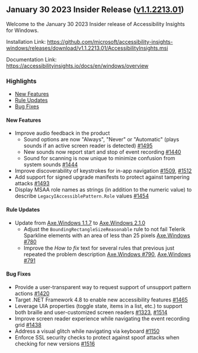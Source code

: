## January 30 2023 Insider Release ([v1.1.2213.01](https://github.com/Microsoft/accessibility-insights-windows/releases/tag/v1.1.2213.01))

Welcome to the January 30 2023 Insider release of Accessibility Insights for Windows.

Installation Link: https://github.com/microsoft/accessibility-insights-windows/releases/download/v1.1.2213.01/AccessibilityInsights.msi

Documentation Link: https://accessibilityinsights.io/docs/en/windows/overview

### Highlights

- [New Features](#new-features)
- [Rule Updates](#rule-updates)
- [Bug Fixes](#bug-fixes)

#### New Features

- Improve audio feedback in the product
  - Sound options are now "Always", "Never" or "Automatic" (plays sounds if an active screen reader is detected) [#1495](https://github.com/microsoft/accessibility-insights-windows/pull/1495)
  - New sounds now report start and stop of event recording [#1440](https://github.com/microsoft/accessibility-insights-windows/issues/1440)
  - Sound for scanning is now unique to minimize confusion from system sounds [#1444](https://github.com/microsoft/accessibility-insights-windows/issues/1444)
- Improve discoverability of keystrokes for in-app navigation [#1509](https://github.com/microsoft/accessibility-insights-windows/pull/1509), [#1512](https://github.com/microsoft/accessibility-insights-windows/issues/1512)
- Add support for signed upgrade manifests to protect against tampering attacks [#1493](https://github.com/microsoft/accessibility-insights-windows/pull/1493)
- Display MSAA role names as strings (in addition to the numeric value) to describe `LegacyIAccessiblePattern.Role` values [#1454](https://github.com/microsoft/accessibility-insights-windows/issues/1454)

#### Rule Updates

- Update from [Axe.Windows 1.1.7](https://github.com/microsoft/axe-windows/releases/tag/v1.1.7) to [Axe.Windows 2.1.0](https://github.com/microsoft/axe-windows/releases/tag/v2.1.0)
  - Adjust the `BoundingRectangleSizeReasonable` rule to not fail Telerik Sparkline elements with an area of less than 25 pixels [Axe.Windows #780](https://github.com/microsoft/axe-windows/issues/780)
  - Improve the _How to fix_ text for several rules that previous just repeated the problem description [Axe.Windows #790](https://github.com/microsoft/axe-windows/pull/790), [Axe.Windows #791](https://github.com/microsoft/axe-windows/pull/791)

#### Bug Fixes

- Provide a user-transparent way to request support of unsupport pattern actions [#1420](https://github.com/microsoft/accessibility-insights-windows/issues/1420)
- Target .NET Framework 4.8 to enable new accessibility features [#1465](https://github.com/microsoft/accessibility-insights-windows/issues/1465)
- Leverage UIA properties (toggle state, items in a list, etc.) to support both braille and user-customized screen readers [#1323](https://github.com/microsoft/accessibility-insights-windows/issues/1323), [#1514](https://github.com/microsoft/accessibility-insights-windows/issues/1514)
- Improve screen reader experience while navigating the event recording grid [#1438](https://github.com/microsoft/accessibility-insights-windows/issues/1438)
- Address a visual glitch while navigating via keyboard [#1150](https://github.com/microsoft/accessibility-insights-windows/issues/1150)
- Enforce SSL security checks to protect against spoof attacks when checking for new versions [#1516](https://github.com/microsoft/accessibility-insights-windows/pull/1516)

